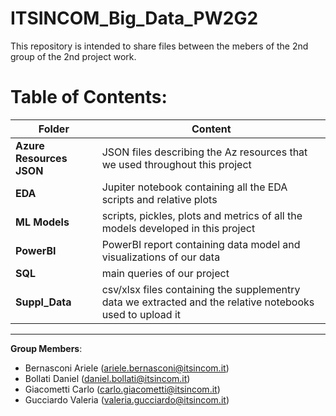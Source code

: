 # ITSINCOM_Big_Data_PW2G2

This repository is intended to share files between the mebers of the 2nd group of the 2nd project work.

# Table of Contents:

|Folder|Content|
|-|-|
|**Azure Resources JSON**|JSON files describing the Az resources that we used throughout this project|
|**EDA**|Jupiter notebook containing all the EDA scripts and relative plots|
|**ML Models**|scripts, pickles, plots and metrics of all the models developed in this project|
|**PowerBI**|PowerBI report containing data model and visualizations of our data|
|**SQL**|main queries of our project|
|**Suppl_Data**|csv/xlsx files containing the supplementry data we extracted and the relative notebooks used to upload it| 

---

**Group Members**:
- Bernasconi Ariele (ariele.bernasconi@itsincom.it)
- Bollati Daniel (daniel.bollati@itsincom.it)
- Giacometti Carlo (carlo.giacometti@itsincom.it)
- Gucciardo Valeria (valeria.gucciardo@itsincom.it)
